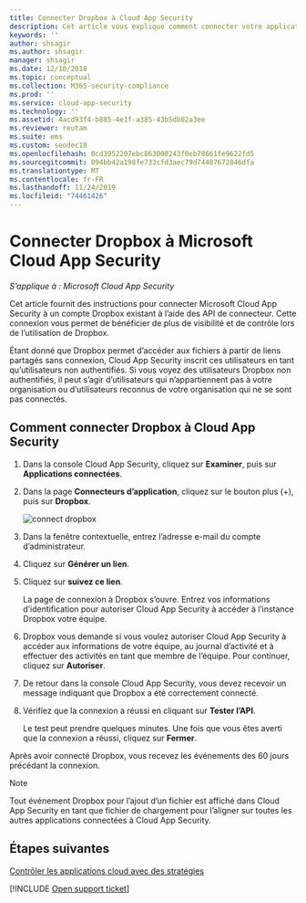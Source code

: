```yaml
---
title: Connecter Dropbox à Cloud App Security
description: Cet article vous explique comment connecter votre application Dropbox à Cloud App Security à l’aide du connecteur d’API, afin de bénéficier de plus de contrôle et de visibilité lors de l’utilisation.
keywords: ''
author: shsagir
ms.author: shsagir
manager: shsagir
ms.date: 12/10/2018
ms.topic: conceptual
ms.collection: M365-security-compliance
ms.prod: ''
ms.service: cloud-app-security
ms.technology: ''
ms.assetid: 4acd93f4-b885-4e1f-a385-43b5db02a3ee
ms.reviewer: reutam
ms.suite: ems
ms.custom: seodec18
ms.openlocfilehash: 0cd3952207ebc863000243f0eb78661fe9622fd5
ms.sourcegitcommit: 094bb42a198fe733cfd3aec79d74487672846dfa
ms.translationtype: MT
ms.contentlocale: fr-FR
ms.lasthandoff: 11/24/2019
ms.locfileid: "74461426"
---
```

# <a name="connect-dropbox-to-microsoft-cloud-app-security"></a>Connecter Dropbox à Microsoft Cloud App Security

*S’applique à : Microsoft Cloud App Security*

Cet article fournit des instructions pour connecter Microsoft Cloud App Security à un compte Dropbox existant à l’aide des API de connecteur. Cette connexion vous permet de bénéficier de plus de visibilité et de contrôle lors de l’utilisation de Dropbox. 
 
 
Étant donné que Dropbox permet d’accéder aux fichiers à partir de liens partagés sans connexion, Cloud App Security inscrit ces utilisateurs en tant qu’utilisateurs non authentifiés. Si vous voyez des utilisateurs Dropbox non authentifiés, il peut s’agir d’utilisateurs qui n’appartiennent pas à votre organisation ou d’utilisateurs reconnus de votre organisation qui ne se sont pas connectés.

## <a name="how-to-connect-dropbox-to-cloud-app-security"></a>Comment connecter Dropbox à Cloud App Security  
  
1.  Dans la console Cloud App Security, cliquez sur **Examiner**, puis sur **Applications connectées**.  
  
2.  Dans la page **Connecteurs d’application**, cliquez sur le bouton plus (+), puis sur **Dropbox**.  
  
     ![connect dropbox](./media/connect-dropbox.png "connecter dropbox")  
  
3.  Dans la fenêtre contextuelle, entrez l’adresse e-mail du compte d’administrateur.  
  
4.  Cliquez sur **Générer un lien**.  
  
5.  Cliquez sur **suivez ce lien**.  
  
     La page de connexion à Dropbox s’ouvre. Entrez vos informations d’identification pour autoriser Cloud App Security à accéder à l’instance Dropbox votre équipe.  
  
6.  Dropbox vous demande si vous voulez autoriser Cloud App Security à accéder aux informations de votre équipe, au journal d’activité et à effectuer des activités en tant que membre de l’équipe. Pour continuer, cliquez sur **Autoriser**.  
  
7.  De retour dans la console Cloud App Security, vous devez recevoir un message indiquant que Dropbox a été correctement connecté.  
  
8.  Vérifiez que la connexion a réussi en cliquant sur **Tester l’API**.  
  
     Le test peut prendre quelques minutes. Une fois que vous êtes averti que la connexion a réussi, cliquez sur **Fermer**.  
  
Après avoir connecté Dropbox, vous recevez les événements des 60 jours précédant la connexion.

> [!NOTE] 
> Tout événement Dropbox pour l’ajout d’un fichier est affiché dans Cloud App Security en tant que fichier de chargement pour l’aligner sur toutes les autres applications connectées à Cloud App Security. 
 
## <a name="next-steps"></a>Étapes suivantes 
[Contrôler les applications cloud avec des stratégies](control-cloud-apps-with-policies.md)   

[!INCLUDE [Open support ticket](includes/support.md)]  
  
  
